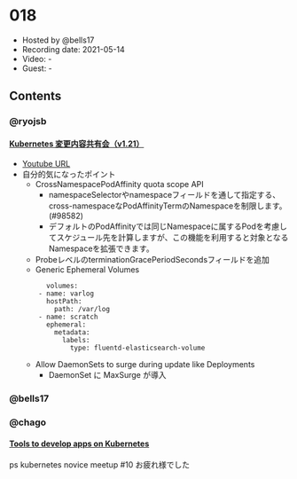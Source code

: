 # 018

- Hosted by @bells17
- Recording date: 2021-05-14
- Video: -
- Guest: -

## Contents


### @ryojsb

#### [Kubernetes 変更内容共有会（v1.21）](https://kubernetes-updates.connpass.com/event/210969/)
- [Youtube URL](https://www.youtube.com/watch?v=JLAaX0Xg_VI&t=2304s)
- 自分的気になったポイント
  - CrossNamespacePodAffinity quota scope API
    - namespaceSelectorやnamespaceフィールドを通して指定する、cross-namespaceなPodAffinityTermのNamespaceを制限します。(#98582)
    - デフォルトのPodAffinityでは同じNamespaceに属するPodを考慮してスケジュール先を計算しますが、この機能を利用すると対象となるNamespaceを拡張できます。
  - ProbeレベルのterminationGracePeriodSecondsフィールドを追加
  - Generic Ephemeral Volumes
  ```
        volumes:
      - name: varlog
        hostPath:
          path: /var/log
      - name: scratch
        ephemeral:
          metadata:
            labels:
              type: fluentd-elasticsearch-volume
    ```
    - Allow DaemonSets to surge during update like Deployments
      - DaemonSet に MaxSurge が導入 

### @bells17

### @chago

#### [Tools to develop apps on Kubernetes](https://www.cncf.io/blog/2021/05/10/tools-to-develop-apps-on-kubernetes/)

ps kubernetes novice meetup #10 お疲れ様でした
